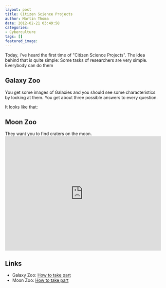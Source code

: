 ```yaml
---
layout: post
title: Citizen Science Projects
author: Martin Thoma
date: 2012-02-21 03:49:58
categories: 
- Cyberculture
tags: []
featured_image: 
---
```

Today, I've heard the first time of "Citizen Science Projects". The idea behind that is quite simple: Some tasks of researchers are very simple. Everybody can do them

<h2>Galaxy Zoo</h2>
You get some images of Galaxies and you should see some characteristics by looking at them. You get about three possible answers to every question. 

It looks like that:


<h2>Moon Zoo</h2>
They want you to find craters on the moon.
<iframe width="512" height="377" src="http://www.youtube.com/embed/rJHfoM6kh7w" frameborder="0" allowfullscreen></iframe>


<h2>Links</h2>
<ul>
  <li>Galaxy Zoo: <a href="http://www.galaxyzoo.org/how_to_take_part">How to take part</a></li>
	<li>Moon Zoo: <a href="http://www.moonzoo.org/how_to_take_part">How to take part</a></li>

</ul>